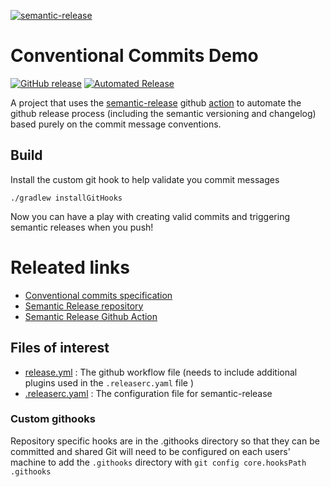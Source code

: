 [![semantic-release](https://img.shields.io/badge/semantic-release-e10079.svg?logo=semantic-release)](https://github.com/semantic-release/semantic-release)

# Conventional Commits Demo
[![GitHub release](https://img.shields.io/github/release/nickmcdowall/conventional-commits-demo)](https://github.com/nickmcdowall/conventional-commits-demo/releases)
[![Automated Release](https://github.com/nickmcdowall/conventional-commits-demo/actions/workflows/release.yml/badge.svg)](https://github.com/nickmcdowall/conventional-commits-demo/actions/workflows/release.yml)

A project that uses the [semantic-release](https://github.com/semantic-release/semantic-release) github [action](https://github.com/marketplace/actions/action-for-semantic-release) to automate the github release process (including the semantic versioning and changelog) based purely on the commit message conventions.

## Build

Install the custom git hook to help validate you commit messages
```shell
./gradlew installGitHooks
```

Now you can have a play with creating valid commits and triggering semantic releases when you push!

# Releated links
* [Conventional commits specification](https://www.conventionalcommits.org/en/v1.0.0/)
* [Semantic Release repository](https://github.com/semantic-release/semantic-release)
* [Semantic Release Github Action](https://github.com/marketplace/actions/action-for-semantic-release)

## Files of interest
* [release.yml](.github/workflows/release.yml) : The github workflow file (needs to include additional plugins used in the `.releaserc.yaml` file )
* [.releaserc.yaml](.releaserc.yaml) : The configuration file for semantic-release

### Custom githooks
Repository specific hooks are in the .githooks directory so that they can be committed and shared
Git will need to be configured on each users' machine to add the `.githooks` directory with `git config core.hooksPath .githooks`